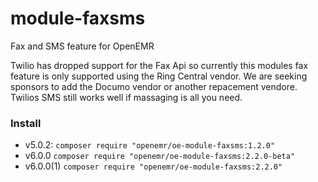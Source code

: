 # module-faxsms
Fax and SMS feature for OpenEMR

Twilio has dropped support for the Fax Api so currently this modules fax feature is only supported using the Ring Central vendor.
We are seeking sponsors to add the Documo vendor or another repacement vendore. Twilios SMS still works well if massaging is all you need.

### Install
- v5.0.2: `composer require "openemr/oe-module-faxsms:1.2.0"`
- v6.0.0 `composer require "openemr/oe-module-faxsms:2.2.0-beta"`
- v6.0.0(1) `composer require "openemr/oe-module-faxsms:2.2.0"`

